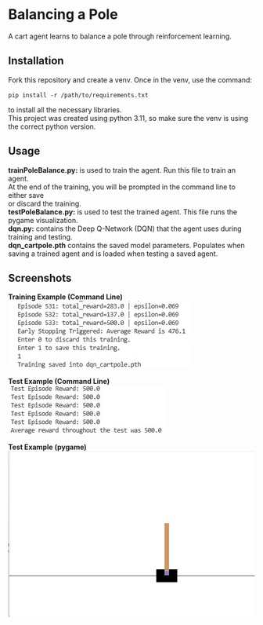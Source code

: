 # Balancing a Pole
A cart agent learns to balance a pole through reinforcement learning.

## Installation
Fork this repository and create a venv. Once in the venv, use the command: 

    pip install -r /path/to/requirements.txt 

to install all the necessary libraries.  
This project was created using python 3.11, so make sure the venv is using the correct python version.

## Usage
**trainPoleBalance.py:** is used to train the agent. Run this file to train an agent.  
    At the end of the training, you will be prompted in the command line to either save  
    or discard the training.  
**testPoleBalance.py:** is used to test the trained agent. This file runs the pygame visualization.  
**dqn.py:** contains the Deep Q-Network (DQN) that the agent uses during training and testing.  
**dqn_cartpole.pth** contains the saved model parameters. Populates when saving a trained agent and is loaded when testing a saved agent.

## Screenshots
**Training Example (Command Line)**  
![Training-Example](screenshots\training-example.jpg?raw=true "Training-Example")

**Test Example (Command Line)**  
![Test-Example](screenshots\test-example.jpg?raw=true "Test-Example")

**Test Example (pygame)**  
![Test-Example-pygame](screenshots\test-example-pygame.jpg?raw=true "Test-Example-pygame")